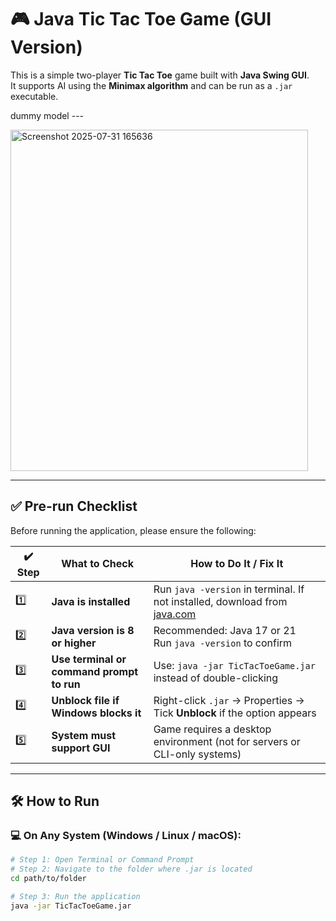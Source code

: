 # 🎮 Java Tic Tac Toe Game (GUI Version)

This is a simple two-player **Tic Tac Toe** game built with **Java Swing GUI**.  
It supports AI using the **Minimax algorithm** and can be run as a `.jar` executable.


dummy model ---

<img width="476" height="546" alt="Screenshot 2025-07-31 165636" src="https://github.com/user-attachments/assets/d14d55cc-448a-4ea9-ba87-0cb99163213b" />



------------------------

## ✅ Pre-run Checklist

Before running the application, please ensure the following:

| ✔️ Step | What to Check                                      | How to Do It / Fix It                                                                 |
|--------|----------------------------------------------------|----------------------------------------------------------------------------------------|
| 1️⃣     | **Java is installed**                             | Run `java -version` in terminal. If not installed, download from [java.com](https://www.java.com/en/download/) |
| 2️⃣     | **Java version is 8 or higher**                   | Recommended: Java 17 or 21<br>Run `java -version` to confirm                         |
| 3️⃣     | **Use terminal or command prompt to run**         | Use: `java -jar TicTacToeGame.jar` instead of double-clicking                        |
| 4️⃣     | **Unblock file if Windows blocks it**             | Right-click `.jar` → Properties → Tick **Unblock** if the option appears             |
| 5️⃣     | **System must support GUI**                       | Game requires a desktop environment (not for servers or CLI-only systems)            |

---

## 🛠️ How to Run

### 💻 On Any System (Windows / Linux / macOS):

```bash
# Step 1: Open Terminal or Command Prompt
# Step 2: Navigate to the folder where .jar is located
cd path/to/folder

# Step 3: Run the application
java -jar TicTacToeGame.jar

